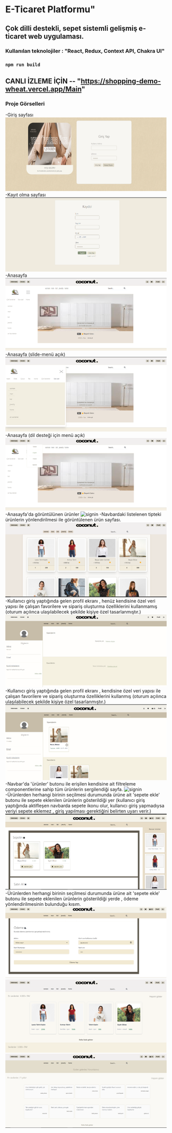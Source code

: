 # E-Ticaret Platformu"
## Çok dilli destekli, sepet sistemli gelişmiş e-ticaret web uygulaması.
### Kullanılan teknolojiler : "React, Redux, Context API, Chakra UI"
### `npm run build`

## CANLI İZLEME İÇİN -- "https://shopping-demo-wheat.vercel.app/Main"

### Proje Görselleri
-Giriş sayfası
![signin](/signin.png)
-Kayıt olma sayfası
![signin](/signup.png)
-Anasayfa
![signin](/main.png)
-Anasayfa (slide-menü açık)
![signin](/mainpageslideopen.png)
-Anasayfa (dil desteği için menü açık)
![signin](/language.png)
-Anasayfa'da görüntülünen ürünler
![signin](/maiproducts.png)
-Navbardaki listelenen tipteki ürünlerin yönlendirilmesi ile görüntülenen ürün sayfası.
![signin](/navbarproducts.png)
-Kullanıcı giriş yaptığında gelen profil ekranı , henüz kendisine özel veri yapısı ile çalışan favorilere 
ve sipariş oluşturma özelliklerini kullanmamış (oturum açılınca ulaşılabilecek şekilde kişiye özel tasarlanmıştır.) 
![signin](/profileempty.png)
-Kullanıcı giriş yaptığında gelen profil ekranı ,  kendisine özel veri yapısı ile çalışan favorilere 
ve sipariş oluşturma özelliklerini kullanmış (oturum açılınca ulaşılabilecek şekilde kişiye özel tasarlanmıştır.) 
![signin](/profilefull.png)
-Navbar'da 'ürünler' butonu ile erişilen kendisine ait filtreleme componentlerine sahip tüm ürünlerin sergilendiği sayfa.
![signin](/productspage.png)
-Ürünlerden herhangi birinin seçilmesi durumunda ürüne ait 'sepete ekle' butonu ile sepete eklenilen ürünlerin gösterildiği yer
(kullanıcı giriş yaptığında aktifleşen navbarda sepete ikonu olur, kullanıcı giriş yapmadıysa veriyi sepete eklemez , giriş yapılması gerektiğini belirten uyarı verir.) 
![signin](/basket.png)
-Ürünlerden herhangi birinin seçilmesi durumunda ürüne ait 'sepete ekle' butonu ile sepete eklenilen ürünlerin gösterildiği yerde , ödeme yönlendirilmesinin bulunduğu kısım.
![signin](/basketpaying.png)
![signin](/kindlikedpages.png)
![signin](/allcommentsbottom.png)

